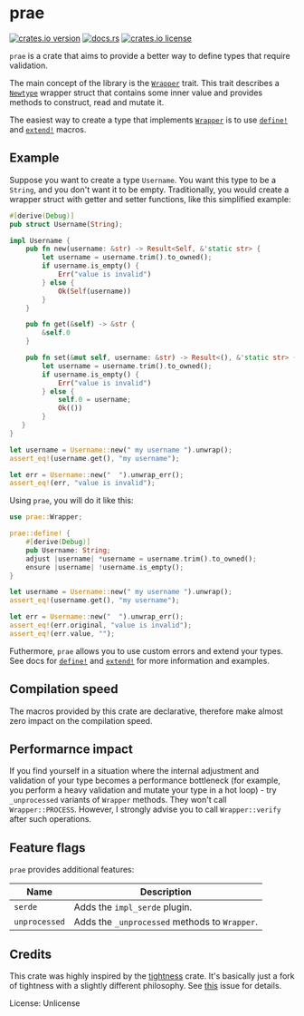 # prae

[![crates.io version](https://shields.io/crates/v/prae)](https://crates.io/crates/prae)
[![docs.rs](https://docs.rs/prae/badge.svg)](https://docs.rs/prae)
[![crates.io license](https://shields.io/crates/l/prae)](https://crates.io/crates/prae)

`prae` is a crate that aims to provide a better way to define types that
require validation.

The main concept of the library is the [`Wrapper`](crate::Wrapper) trait.
This trait describes a
[`Newtype`](https://rust-unofficial.github.io/patterns/patterns/behavioural/newtype.html)
wrapper struct that contains some inner value and provides methods to
construct, read and mutate it.

The easiest way to create a type that implements [`Wrapper`](crate::Wrapper)
is to use [`define!`](crate::define) and [`extend!`](crate::extend) macros.

## Example

Suppose you want to create a type `Username`. You want this type to be a
`String`, and you don't want it to be empty. Traditionally, you would create
a wrapper struct with getter and setter functions, like this simplified
example:

```rust
#[derive(Debug)]
pub struct Username(String);

impl Username {
    pub fn new(username: &str) -> Result<Self, &'static str> {
        let username = username.trim().to_owned();
        if username.is_empty() {
            Err("value is invalid")
        } else {
            Ok(Self(username))
        }
    }

    pub fn get(&self) -> &str {
        &self.0
    }

    pub fn set(&mut self, username: &str) -> Result<(), &'static str> {
        let username = username.trim().to_owned();
        if username.is_empty() {
            Err("value is invalid")
        } else {
            self.0 = username;
            Ok(())
        }
   }
}

let username = Username::new(" my username ").unwrap();
assert_eq!(username.get(), "my username");

let err = Username::new("  ").unwrap_err();
assert_eq!(err, "value is invalid");
```

Using `prae`, you will do it like this:

```rust
use prae::Wrapper;

prae::define! {
    #[derive(Debug)]
    pub Username: String;
    adjust |username| *username = username.trim().to_owned();
    ensure |username| !username.is_empty();
}

let username = Username::new(" my username ").unwrap();
assert_eq!(username.get(), "my username");

let err = Username::new("  ").unwrap_err();
assert_eq!(err.original, "value is invalid");
assert_eq!(err.value, "");
```

Futhermore, `prae` allows you to use custom errors and extend your types.
See docs for [`define!`](crate::define) and [`extend!`](crate::define) for
more information and examples.

## Compilation speed

The macros provided by this crate are declarative, therefore make almost
zero impact on the compilation speed.

## Performarnce impact

If you find yourself in a situation where the internal adjustment and
validation of your type becomes a performance bottleneck (for example, you
perform a heavy validation and mutate your type in a hot loop) - try
`_unprocessed` variants of `Wrapper` methods. They won't call
`Wrapper::PROCESS`. However, I strongly advise you to call
`Wrapper::verify` after such operations.

## Feature flags

`prae` provides additional features:

| Name          | Description                                   |
| ------------- | --------------------------------------------- |
| `serde`       | Adds the `impl_serde` plugin.                 |
| `unprocessed` | Adds the `_unprocessed` methods to `Wrapper`. |

## Credits

This crate was highly inspired by the
[tightness](https://github.com/PabloMansanet/tightness) crate. It's basically
just a fork of tightness with a slightly different philosophy.
See [this](https://github.com/PabloMansanet/tightness/issues/2) issue for details.

License: Unlicense
